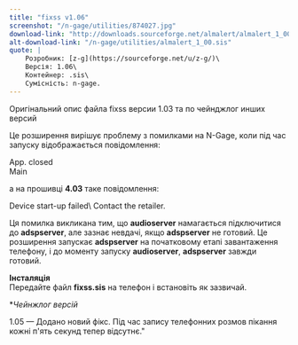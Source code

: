 ```yaml
---
title: "fixss v1.06"
screenshot: "/n-gage/utilities/874027.jpg"
download-link: "http://downloads.sourceforge.net/almalert/almalert_1_00.zip"
alt-download-link: "/n-gage/utilities/almalert_1_00.sis"
quote: |
    Розробник: [z-g](https://sourceforge.net/u/z-g/)\
    Версія: 1.06\
    Контейнер: .sis\
    Сумісність: n-gage.
---
```


Оригінальний опис файла fixss версии 1.03 та по чейнджлог инших версий 

Це розширення вирішує проблему з помилками на N-Gage, коли під час запуску відображається повідомлення:

App. closed\
Main

а на прошивці **4.03** таке повідомлення:

Device start-up failed\ 
Contact the retailer.

Ця помилка викликана тим, що **audioserver** намагається підключитися до **adspserver**, але зазнає невдачі, якщо **adspserver** не готовий. Це розширення запускає **adspserver** на початковому етапі завантаження телефону, і до моменту запуску **audioserver**, **adspserver** завжди готовий.

**Інсталяція**  
Передайте файл **fixss.sis** на телефон і встановіть як зазвичай.

**Чейнжлог версій*  

1.05 — Додано новий фікс. Під час запису телефонних розмов пікання кожні п'ять секунд тепер відсутнє."